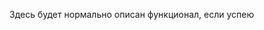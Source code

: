 Здесь будет нормально описан функционал, если успею
<!-- # 01.06.2021
программа бота:
- телеграм сообщает боту об изменении состояния сообщения
- бот запрашивает все сообщения из чата за сегодня у телграм
- бот конвертирует полученные сообщения и перезаписывает 'actual.xls' фаил
веб-сервер(nginx) обеспечивает публичный доступ к 'actual.xls'

запуск:
1.ручной запуск(если не работает автоматика)
- перезапустить машину(что-бы убить старые процессы программы)
- запустить бота 'bash run-bot.sh'
- перезапустите веб-сервер 'nginx -s reload'
2.автоматически:
- перезапустить машину(демон всё запустит)
-- для перезапуска можно использовать команду reboot
или
- systemctl restart message-handler (запускает бота)

получение авторизации:

etc:
- пользовательские настройки в файле "settings.py"
- система на сервере: Ubuntu 20.04

1000 проблем - одна перезагрузка! -->
